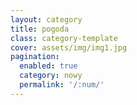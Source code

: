 ```yaml
---
layout: category
title: pogoda
class: category-template
cover: assets/img/img1.jpg
pagination: 
  enabled: true
  category: nowy
  permalink: '/:num/'
---
```


